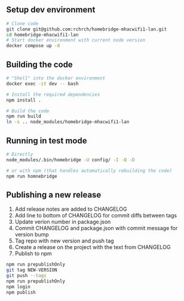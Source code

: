 ## Setup dev environment
```bash
# Clone code
git clone git@github.com:rchrch/homebridge-mhacwifi1-lan.git
cd homebridge-mhacwifi1-lan
# Start docker environment with current node version
docker compose up -d
```
## Building the code
```bash
# "Shell" into the docker environment
docker exec -it dev -- bash

# Install the required dependencies
npm install .

# Build the code
npm run build
ln -s .. node_modules/homebridge-mhacwifi1-lan
```

## Running in test mode
```bash
# Directly
node_modules/.bin/homebridge -U config/ -I -Q -D

# or with npm (that handles automatically rebuilding the code)
npm run homnebridge
```

## Publishing a new release
1. Add release notes are added to CHANGELOG
2. Add line to bottom of CHANGELOG for commit diffs between tags
3. Update verion number in package.json
4. Commit CHANGELOG and package.json with commit message for version bump
5. Tag repo with new version and push tag
6. Create a release on the project with the text from CHANGELOG
7. Publish to npm
```bash
npm run prepublishOnly
git tag NEW-VERSION
git push --tags
npm run prepublishOnly
npm login
npm publish
```

